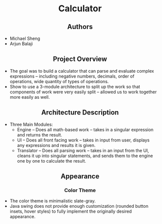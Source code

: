 <h1 align="center">Calculator</h1>
<h2 align="center">Authors</h2>
<ul>
  <li>Michael Sheng</li>
  <li>Arjun Balaji</li>
</ul>

<h2 align="center">Project Overview</h2>
<ul>
  <li>The goal was to build a calculator that can parse and evaluate complex expressions – including negative numbers, decimals, order of operations, wide quantity of types of operations.</li>
  <li>Show to use a 3-module architecture to split up the work so that components of work were very easily split – allowed us to work together more easily as well.</li>
</ul>

<h2 align="center">Architecture Description</h2>
<ul>
  <li>
    Three Main Modules: 
    <ul>
      <li>Engine – Does all math-based work – takes in a singular expression and returns the result. </li>
      <li>UI – Does all front facing work – takes in input from user, displays any expressions and results it is given.</li>
      <li>Translator – Does all parsing work – takes in an input from the UI, cleans it up into singular statements, and sends them to the engine one by one to calculate the result.</li>
    </ul>
  </li>
</ul>

<h2 align='center'>Appearance</h2>
<h3 align='center'>Color Theme</h3>
<ul>
  <li>The color theme is minimalistic slate-gray.</li>
  <li>Java swing does not provide enough customization (rounded button insets, hover styles) to fully implement the originally desired appearance.</li>
</ul>

